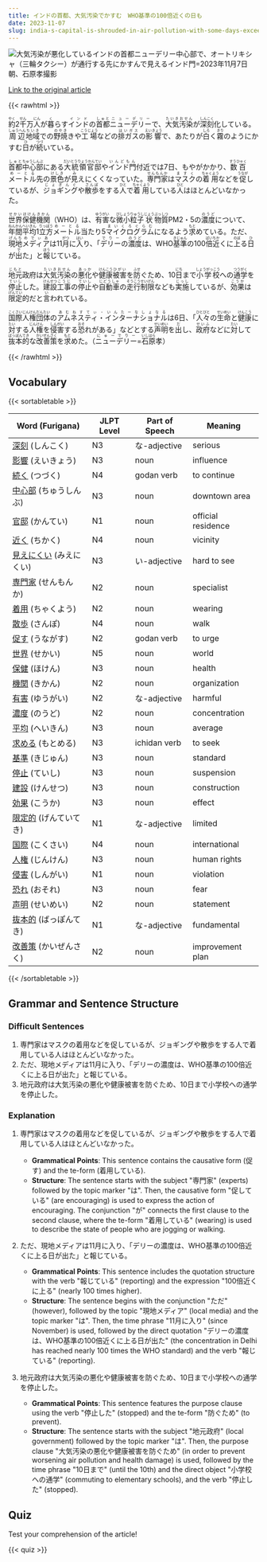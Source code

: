 ```yaml
---
title: インドの首都、大気汚染でかすむ　WHO基準の100倍近くの日も
date: 2023-11-07
slug: india-s-capital-is-shrouded-in-air-pollution-with-some-days-exceeding-who-standards-by-nearly-100-times
---
```


![大気汚染が悪化しているインドの首都ニューデリー中心部で、オートリキシャ（三輪タクシー）が通行する先にかすんで見えるインド門=2023年11月7日朝、石原孝撮影](https://www.asahicom.jp/imgopt/img/3c270158bc/comm_L/AS20231107001795.jpg "大気汚染が悪化しているインドの首都ニューデリー中心部で、オートリキシャ（三輪タクシー）が通行する先にかすんで見えるインド門=2023年11月7日朝、石原孝撮影")

[Link to the original article](https://asahi.com/articles/ASRC74TBPRC7UHBI015.html?iref=pc_international_top__n)

{{< rawhtml >}}
<p><ruby>約<rt>やく</rt></ruby>2<ruby>千<rt>せん</rt></ruby>万<ruby>人<rt>にん</rt></ruby>が<ruby>暮<rt>く</rt></ruby>らす<ruby>インド<rt>インド</rt></ruby>の<ruby>首都<rt>しゅと</rt></ruby><ruby>ニューデリー<rt>ニューデリー</rt></ruby>で、<ruby>大気<rt>たいき</rt></ruby><ruby>汚染<rt>おせん</rt></ruby>が<ruby>深刻<rt>しんこく</rt></ruby>化している。<ruby>周辺<rt>しゅうへん</rt></ruby><ruby>地域<rt>ちいき</rt></ruby>での<ruby>野焼<rt>のやき</rt></ruby>きや<ruby>工場<rt>こうじょう</rt></ruby>などの<ruby>排ガス<rt>はいガス</rt></ruby>の<ruby>影響<rt>えいきょう</rt></ruby>で、あたりが<ruby>白<rt>しろ</rt></ruby>く<ruby>霧<rt>きり</rt></ruby>のようにかすむ<ruby>日<rt>ひ</rt></ruby>が<ruby>続<rt>つづ</rt></ruby>いている。</p>

<p><ruby>首都<rt>しゅと</rt></ruby><ruby>中心部<rt>ちゅうしんぶ</rt></ruby>にある<ruby>大統領官邸<rt>だいとうりょうかんてい</rt></ruby>や<ruby>インド門<rt>いんどもん</rt></ruby>付近では7日、もやがかかり、<ruby>数百<rt>すうひゃく</rt></ruby><ruby>メートル<rt>めーとる</rt></ruby>先の<ruby>景色<rt>けしき</rt></ruby>が<ruby>見<rt>み</rt></ruby>えにくくなっていた。<ruby>専門家<rt>せんもんか</rt></ruby>は<ruby>マスク<rt>ますく</rt></ruby>の<ruby>着用<rt>ちゃくよう</rt></ruby>などを<ruby>促<rt>うなが</rt></ruby>しているが、<ruby>ジョギング<rt>じょぎんぐ</rt></ruby>や<ruby>散歩<rt>さんぽ</rt></ruby>をする<ruby>人<rt>ひと</rt></ruby>で<ruby>着用<rt>ちゃくよう</rt></ruby>している<ruby>人<rt>ひと</rt></ruby>はほとんどいなかった。</p>

<p><ruby>世界<rt>せかい</rt></ruby><ruby>保健<rt>ほけん</rt></ruby><ruby>機関<rt>きかん</rt></ruby>（WHO）は、<ruby>有害<rt>ゆうがい</rt></ruby>な<ruby>微小<rt>びしょう</rt></ruby><ruby>粒子<rt>りゅうし</rt></ruby><ruby>状<rt>じょう</rt></ruby><ruby>物質<rt>ぶっしつ</rt></ruby>PM2・5の<ruby>濃度<rt>のうど</rt></ruby>について、<ruby>年間<rt>ねんかん</rt></ruby><ruby>平均<rt>へいきん</rt></ruby>1<ruby>立方<rt>りっぽう</rt></ruby><ruby>メートル<rt>めーとる</rt></ruby>当たり5<ruby>マイクログラム<rt>まいくろぐらむ</rt></ruby>になるよう<ruby>求<rt>もと</rt></ruby>めている。ただ、<ruby>現地<rt>げんち</rt></ruby><ruby>メディア<rt>めでぃあ</rt></ruby>は11<ruby>月<rt>がつ</rt></ruby>に<ruby>入<rt>はい</rt></ruby>り、「<ruby>デリー<rt>でりー</rt></ruby>の<ruby>濃度<rt>のうど</rt></ruby>は、WHO<ruby>基準<rt>きじゅん</rt></ruby>の100<ruby>倍<rt>ばい</rt></ruby><ruby>近<rt>ちか</rt></ruby>くに<ruby>上<rt>のぼ</rt></ruby>る<ruby>日<rt>ひ</rt></ruby>が<ruby>出<rt>で</rt></ruby>た」と<ruby>報<rt>ほう</rt></ruby>じている。</p>

<p><ruby>地元<rt>じもと</rt></ruby>政府は<ruby>大気<rt>たいき</rt></ruby><ruby>汚染<rt>おせん</rt></ruby>の<ruby>悪化<rt>あっか</rt></ruby>や<ruby>健康<rt>けんこう</rt></ruby><ruby>被害<rt>ひがい</rt></ruby>を<ruby>防<rt>ふせ</rt></ruby>ぐため、10<ruby>日<rt>にち</rt></ruby>まで<ruby>小学校<rt>しょうがっこう</rt></ruby>への<ruby>通学<rt>つうがく</rt></ruby>を<ruby>停止<rt>ていし</rt></ruby>した。<ruby>建設<rt>けんせつ</rt></ruby><ruby>工事<rt>こうじ</rt></ruby>の<ruby>停止<rt>ていし</rt></ruby>や<ruby>自動車<rt>じどうしゃ</rt></ruby>の<ruby>走行<rt>そうこう</rt></ruby><ruby>制限<rt>せいげん</rt></ruby>なども<ruby>実施<rt>じっし</rt></ruby>しているが、<ruby>効果<rt>こうか</rt></ruby>は<ruby>限定<rt>げんてい</rt></ruby>的だと<ruby>言<rt>い</rt></ruby>われている。</p>

<p><ruby>国際<rt>こくさい</rt></ruby><ruby>人権<rt>じんけん</rt></ruby><ruby>団体<rt>だんたい</rt></ruby>の<ruby>アムネスティ・インターナショナル<rt>あむねすてぃ・いんたーなしょなる</rt></ruby>は6日、「<ruby>人々<rt>ひとびと</rt></ruby>の<ruby>生命<rt>せいめい</rt></ruby>と<ruby>健康<rt>けんこう</rt></ruby>に<ruby>対<rt>たい</rt></ruby>する<ruby>人権<rt>じんけん</rt></ruby>を<ruby>侵害<rt>しんがい</rt></ruby>する<ruby>恐<rt>おそ</rt></ruby>れがある」などとする<ruby>声明<rt>せいめい</rt></ruby>を<ruby>出<rt>だ</rt></ruby>し、<ruby>政府<rt>せいふ</rt></ruby>などに<ruby>対<rt>たい</rt></ruby>して<ruby>抜本的<rt>ばっぽんてき</rt></ruby>な<ruby>改善策<rt>かいぜんさく</rt></ruby>を<ruby>求<rt>もと</rt></ruby>めた。（<ruby>ニューデリー<rt>にゅーでりー</rt></ruby>=<ruby>石原<rt>いしはら</rt></ruby>孝）</p>
{{< /rawhtml >}}

## Vocabulary


{{< sortabletable >}}

| Word (Furigana) | JLPT Level | Part of Speech | Meaning |
|-----------------|------------|----------------|---------|
|[深刻](https://jisho.org/search/%E6%B7%B1%E5%88%BB) (しんこく)| N3 | な-adjective | serious |
|[影響](https://jisho.org/search/%E5%BD%B1%E9%9F%BF) (えいきょう)| N3 | noun | influence |
|[続く](https://jisho.org/search/%E7%B6%9A%E3%81%8F) (つづく)| N4 | godan verb | to continue |
|[中心部](https://jisho.org/search/%E4%B8%AD%E5%BF%83%E9%83%A8) (ちゅうしんぶ)| N3 | noun | downtown area |
|[官邸](https://jisho.org/search/%E5%AE%98%E9%82%B8) (かんてい)| N1 | noun | official residence |
|[近く](https://jisho.org/search/%E8%BF%91%E3%81%8F) (ちかく)| N4 | noun | vicinity |
|[見えにくい](https://jisho.org/search/%E8%A6%8B%E3%81%88%E3%81%AB%E3%81%8F%E3%81%84) (みえにくい)| N3 | い-adjective | hard to see |
|[専門家](https://jisho.org/search/%E5%B0%82%E9%96%80%E5%AE%B6) (せんもんか)| N2 | noun | specialist |
|[着用](https://jisho.org/search/%E7%9D%80%E7%94%A8) (ちゃくよう)| N2 | noun | wearing |
|[散歩](https://jisho.org/search/%E6%95%A3%E6%AD%A9) (さんぽ)| N4 | noun | walk |
|[促す](https://jisho.org/search/%E4%BF%83%E3%81%99) (うながす)| N2 | godan verb | to urge |
|[世界](https://jisho.org/search/%E4%B8%96%E7%95%8C) (せかい)| N5 | noun | world |
|[保健](https://jisho.org/search/%E4%BF%9D%E5%81%A5) (ほけん)| N3 | noun | health |
|[機関](https://jisho.org/search/%E6%A9%9F%E9%96%A2) (きかん)| N2 | noun | organization |
|[有害](https://jisho.org/search/%E6%9C%89%E5%AE%B3) (ゆうがい)| N2 | な-adjective | harmful |
|[濃度](https://jisho.org/search/%E6%BF%83%E5%BA%A6) (のうど)| N2 | noun | concentration |
|[平均](https://jisho.org/search/%E5%B9%B3%E5%9D%87) (へいきん)| N3 | noun | average |
|[求める](https://jisho.org/search/%E6%B1%82%E3%82%81%E3%82%8B) (もとめる)| N3 | ichidan verb | to seek |
|[基準](https://jisho.org/search/%E5%9F%BA%E6%BA%96) (きじゅん)| N3 | noun | standard |
|[停止](https://jisho.org/search/%E5%81%9C%E6%AD%A2) (ていし)| N3 | noun | suspension |
|[建設](https://jisho.org/search/%E5%BB%BA%E8%A8%AD) (けんせつ)| N3 | noun | construction |
|[効果](https://jisho.org/search/%E5%8A%B9%E6%9E%9C) (こうか)| N3 | noun | effect |
|[限定的](https://jisho.org/search/%E9%99%90%E5%AE%9A%E7%9A%84) (げんていてき)| N1 | な-adjective | limited |
|[国際](https://jisho.org/search/%E5%9B%BD%E9%9A%9B) (こくさい)| N4 | noun | international |
|[人権](https://jisho.org/search/%E4%BA%BA%E6%A8%A9) (じんけん)| N3 | noun | human rights |
|[侵害](https://jisho.org/search/%E4%BE%B5%E5%AE%B3) (しんがい)| N1 | noun | violation |
|[恐れ](https://jisho.org/search/%E6%81%90%E3%82%8C) (おそれ)| N3 | noun | fear |
|[声明](https://jisho.org/search/%E5%A3%B0%E6%98%8E) (せいめい)| N2 | noun | statement |
|[抜本的](https://jisho.org/search/%E6%8A%9C%E6%9C%AC%E7%9A%84) (ばっぽんてき)| N1 | な-adjective | fundamental |
|[改善策](https://jisho.org/search/%E6%94%B9%E5%96%84%E7%AD%96) (かいぜんさく)| N2 | noun | improvement plan |

{{< /sortabletable >}}


## Grammar and Sentence Structure

### Difficult Sentences

1. 専門家はマスクの着用などを促しているが、ジョギングや散歩をする人で着用している人はほとんどいなかった。
2. ただ、現地メディアは11月に入り、「デリーの濃度は、WHO基準の100倍近くに上る日が出た」と報じている。
3. 地元政府は大気汚染の悪化や健康被害を防ぐため、10日まで小学校への通学を停止した。

### Explanation

1. 専門家はマスクの着用などを促しているが、ジョギングや散歩をする人で着用している人はほとんどいなかった。
   - **Grammatical Points**: This sentence contains the causative form (促す) and the te-form (着用している).
   - **Structure**: The sentence starts with the subject "専門家" (experts) followed by the topic marker "は". Then, the causative form "促している" (are encouraging) is used to express the action of encouraging. The conjunction "が" connects the first clause to the second clause, where the te-form "着用している" (wearing) is used to describe the state of people who are jogging or walking.

2. ただ、現地メディアは11月に入り、「デリーの濃度は、WHO基準の100倍近くに上る日が出た」と報じている。
   - **Grammatical Points**: This sentence includes the quotation structure with the verb "報じている" (reporting) and the expression "100倍近くに上る" (nearly 100 times higher).
   - **Structure**: The sentence begins with the conjunction "ただ" (however), followed by the topic "現地メディア" (local media) and the topic marker "は". Then, the time phrase "11月に入り" (since November) is used, followed by the direct quotation "デリーの濃度は、WHO基準の100倍近くに上る日が出た" (the concentration in Delhi has reached nearly 100 times the WHO standard) and the verb "報じている" (reporting).

3. 地元政府は大気汚染の悪化や健康被害を防ぐため、10日まで小学校への通学を停止した。
   - **Grammatical Points**: This sentence features the purpose clause using the verb "停止した" (stopped) and the te-form "防ぐため" (to prevent).
   - **Structure**: The sentence starts with the subject "地元政府" (local government) followed by the topic marker "は". Then, the purpose clause "大気汚染の悪化や健康被害を防ぐため" (in order to prevent worsening air pollution and health damage) is used, followed by the time phrase "10日まで" (until the 10th) and the direct object "小学校への通学" (commuting to elementary schools), and the verb "停止した" (stopped).

## Quiz

Test your comprehension of the article!

{{< quiz >}}